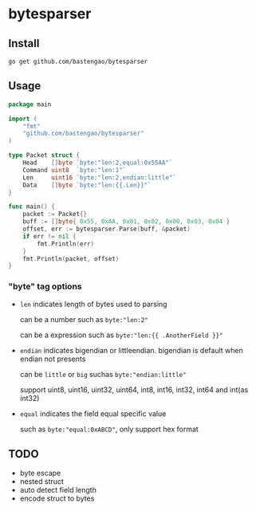 # bytesparser

## Install

```
go get github.com/bastengao/bytesparser
```

## Usage

```go
package main

import (
	"fmt"
	"github.com/bastengao/bytesparser"
)

type Packet struct {
	Head    []byte `byte:"len:2,equal:0x55AA"`
	Command uint8  `byte:"len:1"`
	Len     uint16 `byte:"len:2,endian:little"`
	Data    []byte `byte:"len:{{.Len}}"`
}

func main() {
	packet := Packet{}
	buff := []byte{ 0x55, 0xAA, 0x01, 0x02, 0x00, 0x03, 0x04 }
    offset, err := bytesparser.Parse(buff, &packet)
	if err != nil {
        fmt.Println(err)
	}
	fmt.Println(packet, offset)
}
```

### "byte" tag options

* `len` indicates length of bytes used to parsing

    can be a number such as `byte:"len:2"`

	can be a expression such as `byte:"len:{{ .AnotherField }}"`

* `endian` indicates bigendian or littleendian. bigendian is default when endian not presents
   
   can be `little` or `big` suchas `byte:"endian:little"`

   support uint8, uint16, uint32, uint64, int8, int16, int32, int64 and int(as int32)

* `equal` indicates the field equal specific value

   such as `byte:"equal:0xABCD"`, only support hex format

## TODO

* byte escape 
* nested struct
* auto detect field length
* encode struct to bytes
